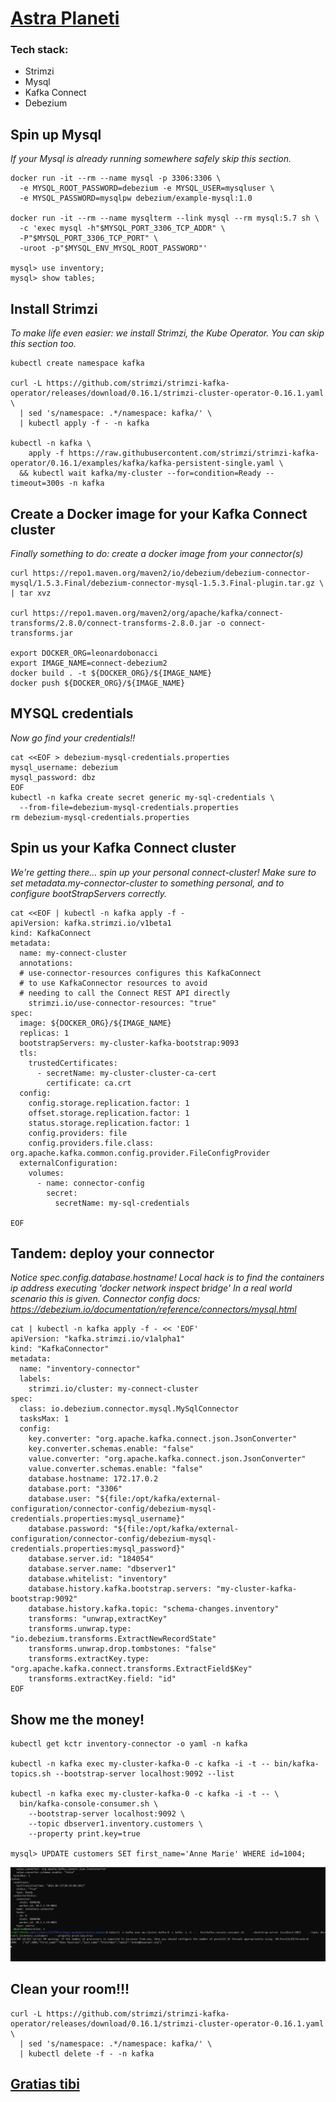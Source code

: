 # [Astra Planeti](https://en.wikipedia.org/wiki/Astra_Planeta)

### Tech stack:
* Strimzi 
* Mysql
* Kafka Connect
* Debezium

## Spin up Mysql 

*If your Mysql is already running somewhere safely skip this section.*

```
docker run -it --rm --name mysql -p 3306:3306 \
  -e MYSQL_ROOT_PASSWORD=debezium -e MYSQL_USER=mysqluser \
  -e MYSQL_PASSWORD=mysqlpw debezium/example-mysql:1.0

docker run -it --rm --name mysqlterm --link mysql --rm mysql:5.7 sh \
  -c 'exec mysql -h"$MYSQL_PORT_3306_TCP_ADDR" \
  -P"$MYSQL_PORT_3306_TCP_PORT" \
  -uroot -p"$MYSQL_ENV_MYSQL_ROOT_PASSWORD"'

mysql> use inventory;
mysql> show tables;
```

## Install Strimzi

*To make life even easier: we install Strimzi, the Kube Operator. You can skip this section too.*

```
kubectl create namespace kafka

curl -L https://github.com/strimzi/strimzi-kafka-operator/releases/download/0.16.1/strimzi-cluster-operator-0.16.1.yaml \
  | sed 's/namespace: .*/namespace: kafka/' \
  | kubectl apply -f - -n kafka

kubectl -n kafka \
    apply -f https://raw.githubusercontent.com/strimzi/strimzi-kafka-operator/0.16.1/examples/kafka/kafka-persistent-single.yaml \
  && kubectl wait kafka/my-cluster --for=condition=Ready --timeout=300s -n kafka
```

## Create a Docker image for your Kafka Connect cluster

*Finally something to do: create a docker image from your connector(s)*

```
curl https://repo1.maven.org/maven2/io/debezium/debezium-connector-mysql/1.5.3.Final/debezium-connector-mysql-1.5.3.Final-plugin.tar.gz \
| tar xvz

curl https://repo1.maven.org/maven2/org/apache/kafka/connect-transforms/2.8.0/connect-transforms-2.8.0.jar -o connect-transforms.jar

export DOCKER_ORG=leonardobonacci
export IMAGE_NAME=connect-debezium2
docker build . -t ${DOCKER_ORG}/${IMAGE_NAME}
docker push ${DOCKER_ORG}/${IMAGE_NAME}
```

## MYSQL credentials
*Now go find your credentials!!*

```
cat <<EOF > debezium-mysql-credentials.properties
mysql_username: debezium
mysql_password: dbz
EOF
kubectl -n kafka create secret generic my-sql-credentials \
  --from-file=debezium-mysql-credentials.properties
rm debezium-mysql-credentials.properties
```

## Spin us your Kafka Connect cluster

*We're getting there... spin up your personal connect-cluster!*
*Make sure to set metadata.my-connector-cluster to something personal, and to configure bootStrapServers correctly.* 

```
cat <<EOF | kubectl -n kafka apply -f -
apiVersion: kafka.strimzi.io/v1beta1
kind: KafkaConnect
metadata:
  name: my-connect-cluster
  annotations:
  # use-connector-resources configures this KafkaConnect
  # to use KafkaConnector resources to avoid
  # needing to call the Connect REST API directly
    strimzi.io/use-connector-resources: "true"
spec:
  image: ${DOCKER_ORG}/${IMAGE_NAME}
  replicas: 1
  bootstrapServers: my-cluster-kafka-bootstrap:9093
  tls:
    trustedCertificates:
      - secretName: my-cluster-cluster-ca-cert
        certificate: ca.crt
  config:
    config.storage.replication.factor: 1
    offset.storage.replication.factor: 1
    status.storage.replication.factor: 1
    config.providers: file
    config.providers.file.class: org.apache.kafka.common.config.provider.FileConfigProvider
  externalConfiguration:
    volumes:
      - name: connector-config
        secret:
          secretName: my-sql-credentials

EOF
```

## Tandem: deploy your connector

*Notice spec.config.database.hostname!*
*Local hack is to find the containers ip address executing 'docker network inspect bridge'*
*In a real world scenario this is given.*
*Connector config docs: https://debezium.io/documentation/reference/connectors/mysql.html*

```
cat | kubectl -n kafka apply -f - << 'EOF'
apiVersion: "kafka.strimzi.io/v1alpha1"
kind: "KafkaConnector"
metadata:
  name: "inventory-connector"
  labels:
    strimzi.io/cluster: my-connect-cluster
spec:
  class: io.debezium.connector.mysql.MySqlConnector
  tasksMax: 1
  config:
    key.converter: "org.apache.kafka.connect.json.JsonConverter"
    key.converter.schemas.enable: "false"
    value.converter: "org.apache.kafka.connect.json.JsonConverter"
    value.converter.schemas.enable: "false"
    database.hostname: 172.17.0.2
    database.port: "3306"
    database.user: "${file:/opt/kafka/external-configuration/connector-config/debezium-mysql-credentials.properties:mysql_username}"
    database.password: "${file:/opt/kafka/external-configuration/connector-config/debezium-mysql-credentials.properties:mysql_password}"
    database.server.id: "184054"
    database.server.name: "dbserver1"
    database.whitelist: "inventory"
    database.history.kafka.bootstrap.servers: "my-cluster-kafka-bootstrap:9092"
    database.history.kafka.topic: "schema-changes.inventory"
    transforms: "unwrap,extractKey"
    transforms.unwrap.type: "io.debezium.transforms.ExtractNewRecordState"
    transforms.unwrap.drop.tombstones: "false"
    transforms.extractKey.type: "org.apache.kafka.connect.transforms.ExtractField$Key"
    transforms.extractKey.field: "id"
EOF
```

## Show me the money!

```
kubectl get kctr inventory-connector -o yaml -n kafka

kubectl -n kafka exec my-cluster-kafka-0 -c kafka -i -t -- bin/kafka-topics.sh --bootstrap-server localhost:9092 --list

kubectl -n kafka exec my-cluster-kafka-0 -c kafka -i -t -- \
  bin/kafka-console-consumer.sh \
    --bootstrap-server localhost:9092 \
    --topic dbserver1.inventory.customers \
    --property print.key=true

mysql> UPDATE customers SET first_name='Anne Marie' WHERE id=1004;
```

![Enfim](https://github.com/LeonardoBonacci/astra-planeti/blob/strimzi/images/working-version-consumer.png)

## Clean your room!!!

```
curl -L https://github.com/strimzi/strimzi-kafka-operator/releases/download/0.16.1/strimzi-cluster-operator-0.16.1.yaml \
  | sed 's/namespace: .*/namespace: kafka/' \
  | kubectl delete -f - -n kafka
```

## [Gratias tibi](https://strimzi.io/blog/2020/01/27/deploying-debezium-with-kafkaconnector-resource/)

